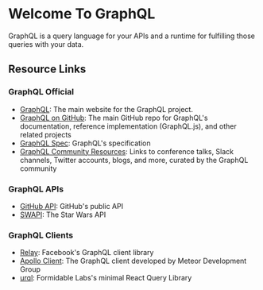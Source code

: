 Welcome To GraphQL
==================
GraphQL is a query language for your APIs and a runtime for fulfilling those queries with your data.

Resource Links
------

### GraphQL Official 
* [GraphQL](www.graphql.org): The main website for the GraphQL project.
* [GraphQL on GitHub](https://github.com/graphql/): The main GitHub repo for GraphQL's documentation, reference implementation (GraphQL.js), and other related projects
* [GraphQL Spec](http://facebook.github.io/graphql): GraphQL's specification
* [GraphQL Community Resources](https://graphql.org/community/): Links to conference talks, Slack channels, Twitter accounts, blogs, and more, curated by the GraphQL community

### GraphQL APIs
* [GitHub API](https://developer.github.com/v4/): GitHub's public API
* [SWAPI](https://graphql.org/swapi-graphql/): The Star Wars API

### GraphQL Clients
* [Relay](https://facebook.github.io/relay/): Facebook's GraphQL client library
* [Apollo Client](): The GraphQL client developed by Meteor Development Group
* [urql](https://github.com/FormidableLabs/urql): Formidable Labs's minimal React Query Library  
